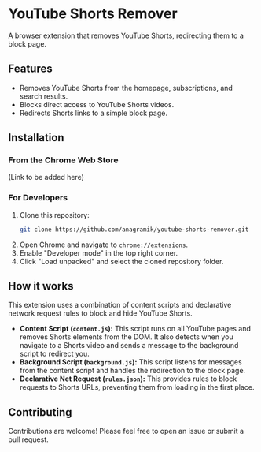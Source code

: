 # YouTube Shorts Remover

A browser extension that removes YouTube Shorts, redirecting them to a block page.

## Features

- Removes YouTube Shorts from the homepage, subscriptions, and search results.
- Blocks direct access to YouTube Shorts videos.
- Redirects Shorts links to a simple block page.

## Installation

### From the Chrome Web Store

(Link to be added here)

### For Developers

1. Clone this repository:
   ```bash
   git clone https://github.com/anagramik/youtube-shorts-remover.git
   ```
2. Open Chrome and navigate to `chrome://extensions`.
3. Enable "Developer mode" in the top right corner.
4. Click "Load unpacked" and select the cloned repository folder.

## How it works

This extension uses a combination of content scripts and declarative network request rules to block and hide YouTube Shorts.

- **Content Script (`content.js`):** This script runs on all YouTube pages and removes Shorts elements from the DOM. It also detects when you navigate to a Shorts video and sends a message to the background script to redirect you.
- **Background Script (`background.js`):** This script listens for messages from the content script and handles the redirection to the block page.
- **Declarative Net Request (`rules.json`):** This provides rules to block requests to Shorts URLs, preventing them from loading in the first place.

## Contributing

Contributions are welcome! Please feel free to open an issue or submit a pull request.
